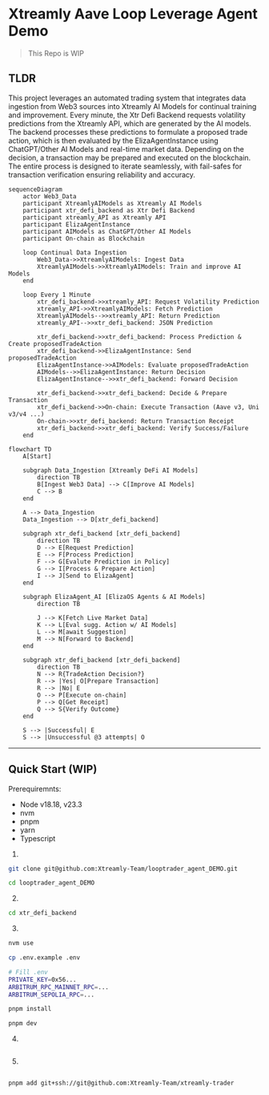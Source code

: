 # Xtreamly Aave Loop Leverage Agent Demo
>This Repo is WIP 

## TLDR
This project leverages an automated trading system that integrates data ingestion from Web3 sources into Xtreamly AI Models for continual training and improvement. Every minute, the Xtr Defi Backend requests volatility predictions from the Xtreamly API, which are generated by the AI models. The backend processes these predictions to formulate a proposed trade action, which is then evaluated by the ElizaAgentInstance using ChatGPT/Other AI Models and real-time market data. Depending on the decision, a transaction may be prepared and executed on the blockchain. The entire process is designed to iterate seamlessly, with fail-safes for transaction verification ensuring reliability and accuracy.



```mermaid
sequenceDiagram
    actor Web3_Data 
    participant XtreamlyAIModels as Xtreamly AI Models
    participant xtr_defi_backend as Xtr Defi Backend
    participant xtreamly_API as Xtreamly API
    participant ElizaAgentInstance
    participant AIModels as ChatGPT/Other AI Models
    participant On-chain as Blockchain

    loop Continual Data Ingestion
        Web3_Data->>XtreamlyAIModels: Ingest Data
        XtreamlyAIModels->>XtreamlyAIModels: Train and improve AI Models
    end

    loop Every 1 Minute
        xtr_defi_backend->>xtreamly_API: Request Volatility Prediction
        xtreamly_API->>XtreamlyAIModels: Fetch Prediction
        XtreamlyAIModels-->>xtreamly_API: Return Prediction
        xtreamly_API-->>xtr_defi_backend: JSON Prediction

        xtr_defi_backend->>xtr_defi_backend: Process Prediction & Create proposedTradeAction
        xtr_defi_backend->>ElizaAgentInstance: Send proposedTradeAction
        ElizaAgentInstance->>AIModels: Evaluate proposedTradeAction
        AIModels-->>ElizaAgentInstance: Return Decision
        ElizaAgentInstance-->>xtr_defi_backend: Forward Decision

        xtr_defi_backend->>xtr_defi_backend: Decide & Prepare Transaction
        xtr_defi_backend->>On-chain: Execute Transaction (Aave v3, Uni v3/v4 ...)
        On-chain->>xtr_defi_backend: Return Transaction Receipt
        xtr_defi_backend->>xtr_defi_backend: Verify Success/Failure
    end

```



```mermaid
flowchart TD
    A[Start]

    subgraph Data_Ingestion [Xtreamly DeFi AI Models]
        direction TB
        B[Ingest Web3 Data] --> C[Improve AI Models]
        C --> B
    end

    A --> Data_Ingestion
    Data_Ingestion --> D[xtr_defi_backend]

    subgraph xtr_defi_backend [xtr_defi_backend]
        direction TB
        D --> E[Request Prediction]
        E --> F[Process Prediction]
        F --> G[Evalute Prediction in Policy]
        G --> I[Process & Prepare Action]
        I --> J[Send to ElizaAgent]
    end

    subgraph ElizaAgent_AI [ElizaOS Agents & AI Models]
        direction TB
        
        J --> K[Fetch Live Market Data]
        K --> L[Eval sugg. Action w/ AI Models]
        L --> M[await Suggestion]
        M --> N[Forward to Backend]
    end

    subgraph xtr_defi_backend [xtr_defi_backend]
        direction TB
        N --> R{TradeAction Decision?}
        R --> |Yes| O[Prepare Transaction]
        R --> |No| E
        O --> P[Execute on-chain]
        P --> Q[Get Receipt]
        Q --> S{Verify Outcome}
    end

    S --> |Successful| E
    S --> |Unsuccessful @3 attempts| O
```


----

## Quick Start (WIP)

Prerequiremnts: 

- Node v18.18, v23.3
- nvm 
- pnpm 
- yarn
- Typescript



1)
```bash
git clone git@github.com:Xtreamly-Team/looptrader_agent_DEMO.git

cd looptrader_agent_DEMO
```

2)
```bash 
cd xtr_defi_backend
```

3)

```bash 
nvm use

cp .env.example .env

# Fill .env 
PRIVATE_KEY=0x56...
ARBITRUM_RPC_MAINNET_RPC=...
ARBITRUM_SEPOLIA_RPC=...

pnpm install

pnpm dev
```

4)

```bash

```

5)

```bash

pnpm add git+ssh://git@github.com:Xtreamly-Team/xtreamly-trader



```
